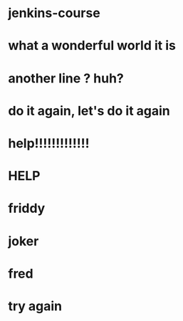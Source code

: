 # jenkins-course
# what a wonderful world it is
# another line ? huh?
# do it again, let's do it again
# help!!!!!!!!!!!!!
# HELP
# friddy
# joker
# fred
# try again 
